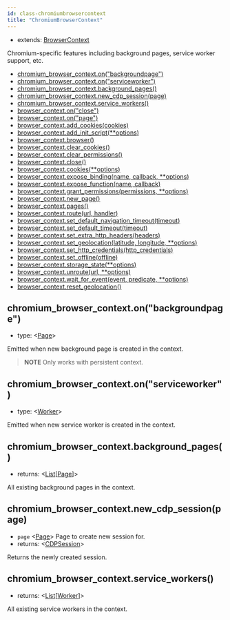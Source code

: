 ```yaml
---
id: class-chromiumbrowsercontext
title: "ChromiumBrowserContext"
---
```


* extends: [BrowserContext]

Chromium-specific features including background pages, service worker support, etc.


- [chromium_browser_context.on("backgroundpage")](./api/class-chromiumbrowsercontext.md#chromiumbrowsercontextonbackgroundpage)
- [chromium_browser_context.on("serviceworker")](./api/class-chromiumbrowsercontext.md#chromiumbrowsercontextonserviceworker)
- [chromium_browser_context.background_pages()](./api/class-chromiumbrowsercontext.md#chromiumbrowsercontextbackgroundpages)
- [chromium_browser_context.new_cdp_session(page)](./api/class-chromiumbrowsercontext.md#chromiumbrowsercontextnewcdpsessionpage)
- [chromium_browser_context.service_workers()](./api/class-chromiumbrowsercontext.md#chromiumbrowsercontextserviceworkers)
- [browser_context.on("close")](./api/class-browsercontext.md#browsercontextonclose)
- [browser_context.on("page")](./api/class-browsercontext.md#browsercontextonpage)
- [browser_context.add_cookies(cookies)](./api/class-browsercontext.md#browsercontextaddcookiescookies)
- [browser_context.add_init_script(**options)](./api/class-browsercontext.md#browsercontextaddinitscriptoptions)
- [browser_context.browser()](./api/class-browsercontext.md#browsercontextbrowser)
- [browser_context.clear_cookies()](./api/class-browsercontext.md#browsercontextclearcookies)
- [browser_context.clear_permissions()](./api/class-browsercontext.md#browsercontextclearpermissions)
- [browser_context.close()](./api/class-browsercontext.md#browsercontextclose)
- [browser_context.cookies(**options)](./api/class-browsercontext.md#browsercontextcookiesoptions)
- [browser_context.expose_binding(name, callback, **options)](./api/class-browsercontext.md#browsercontextexposebindingname-callback-options)
- [browser_context.expose_function(name, callback)](./api/class-browsercontext.md#browsercontextexposefunctionname-callback)
- [browser_context.grant_permissions(permissions, **options)](./api/class-browsercontext.md#browsercontextgrantpermissionspermissions-options)
- [browser_context.new_page()](./api/class-browsercontext.md#browsercontextnewpage)
- [browser_context.pages()](./api/class-browsercontext.md#browsercontextpages)
- [browser_context.route(url, handler)](./api/class-browsercontext.md#browsercontextrouteurl-handler)
- [browser_context.set_default_navigation_timeout(timeout)](./api/class-browsercontext.md#browsercontextsetdefaultnavigationtimeouttimeout)
- [browser_context.set_default_timeout(timeout)](./api/class-browsercontext.md#browsercontextsetdefaulttimeouttimeout)
- [browser_context.set_extra_http_headers(headers)](./api/class-browsercontext.md#browsercontextsetextrahttpheadersheaders)
- [browser_context.set_geolocation(latitude, longitude, **options)](./api/class-browsercontext.md#browsercontextsetgeolocationlatitude-longitude-options)
- [browser_context.set_http_credentials(http_credentials)](./api/class-browsercontext.md#browsercontextsethttpcredentialshttpcredentials)
- [browser_context.set_offline(offline)](./api/class-browsercontext.md#browsercontextsetofflineoffline)
- [browser_context.storage_state(**options)](./api/class-browsercontext.md#browsercontextstoragestateoptions)
- [browser_context.unroute(url, **options)](./api/class-browsercontext.md#browsercontextunrouteurl-options)
- [browser_context.wait_for_event(event, predicate, **options)](./api/class-browsercontext.md#browsercontextwaitforeventevent-predicate-options)
- [browser_context.reset_geolocation()](./api/class-browsercontext.md#browsercontextresetgeolocation)

## chromium_browser_context.on("backgroundpage")
- type: <[Page]>

Emitted when new background page is created in the context.

> **NOTE** Only works with persistent context.

## chromium_browser_context.on("serviceworker")
- type: <[Worker]>

Emitted when new service worker is created in the context.

## chromium_browser_context.background_pages()
- returns: <[List]\[[Page]\]>

All existing background pages in the context.

## chromium_browser_context.new_cdp_session(page)
- `page` <[Page]> Page to create new session for.
- returns: <[CDPSession]>

Returns the newly created session.

## chromium_browser_context.service_workers()
- returns: <[List]\[[Worker]\]>

All existing service workers in the context.

[Accessibility]: ./api/class-accessibility.md "Accessibility"
[Browser]: ./api/class-browser.md "Browser"
[BrowserContext]: ./api/class-browsercontext.md "BrowserContext"
[BrowserType]: ./api/class-browsertype.md "BrowserType"
[CDPSession]: ./api/class-cdpsession.md "CDPSession"
[ChromiumBrowserContext]: ./api/class-chromiumbrowsercontext.md "ChromiumBrowserContext"
[ConsoleMessage]: ./api/class-consolemessage.md "ConsoleMessage"
[Dialog]: ./api/class-dialog.md "Dialog"
[Download]: ./api/class-download.md "Download"
[ElementHandle]: ./api/class-elementhandle.md "ElementHandle"
[FileChooser]: ./api/class-filechooser.md "FileChooser"
[FirefoxBrowser]: ./api/class-firefoxbrowser.md "FirefoxBrowser"
[Frame]: ./api/class-frame.md "Frame"
[JSHandle]: ./api/class-jshandle.md "JSHandle"
[Keyboard]: ./api/class-keyboard.md "Keyboard"
[Mouse]: ./api/class-mouse.md "Mouse"
[Page]: ./api/class-page.md "Page"
[Playwright]: ./api/class-playwright.md "Playwright"
[Request]: ./api/class-request.md "Request"
[Response]: ./api/class-response.md "Response"
[Route]: ./api/class-route.md "Route"
[Selectors]: ./api/class-selectors.md "Selectors"
[TimeoutError]: ./api/class-timeouterror.md "TimeoutError"
[Touchscreen]: ./api/class-touchscreen.md "Touchscreen"
[Video]: ./api/class-video.md "Video"
[WebKitBrowser]: ./api/class-webkitbrowser.md "WebKitBrowser"
[WebSocket]: ./api/class-websocket.md "WebSocket"
[Worker]: ./api/class-worker.md "Worker"
[Element]: https://developer.mozilla.org/en-US/docs/Web/API/element "Element"
[Evaluation Argument]: ./core-concepts.md#evaluationargument "Evaluation Argument"
[Promise]: https://developer.mozilla.org/en-US/docs/Web/JavaScript/Reference/Global_Objects/Promise "Promise"
[iterator]: https://developer.mozilla.org/en-US/docs/Web/JavaScript/Reference/Iteration_protocols "Iterator"
[origin]: https://developer.mozilla.org/en-US/docs/Glossary/Origin "Origin"
[selector]: https://developer.mozilla.org/en-US/docs/Web/CSS/CSS_Selectors "selector"
[Serializable]: https://developer.mozilla.org/en-US/docs/Web/JavaScript/Reference/Global_Objects/JSON/stringify#Description "Serializable"
[UIEvent.detail]: https://developer.mozilla.org/en-US/docs/Web/API/UIEvent/detail "UIEvent.detail"
[UnixTime]: https://en.wikipedia.org/wiki/Unix_time "Unix Time"
[xpath]: https://developer.mozilla.org/en-US/docs/Web/XPath "xpath"

[Any]: https://docs.python.org/3/library/typing.html#typing.Any "Any"
[bool]: https://docs.python.org/3/library/stdtypes.html "bool"
[Callable]: https://docs.python.org/3/library/typing.html#typing.Callable "Callable"
[Dict]: https://docs.python.org/3/library/typing.html#typing.Dict "Dict"
[float]: https://docs.python.org/3/library/stdtypes.html#numeric-types-int-float-complex "float"
[int]: https://docs.python.org/3/library/stdtypes.html#numeric-types-int-float-complex "int"
[List]: https://docs.python.org/3/library/typing.html#typing.List "List"
[NoneType]: https://docs.python.org/3/library/constants.html#None "None"
[pathlib.Path]: https://realpython.com/python-pathlib/ "pathlib.Path"
[str]: https://docs.python.org/3/library/stdtypes.html#text-sequence-type-str "str"
[Union]: https://docs.python.org/3/library/typing.html#typing.Union "Union"